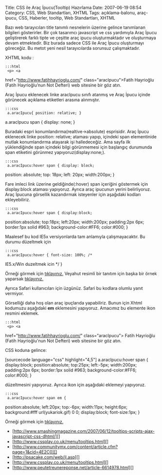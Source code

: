 Title: CSS ile Araç İpucu(Tooltip) Hazırlama
Date: 2007-06-19 08:54
Category: CSS, Web Standartları, XHTML
Tags: açıklama-balonu, araç-ipucu, CSS, Haberler, tooltip, Web Standartları, XHTML

Bazı web tarayıcıları title tanımlı nesnelerin üzerine gelince
tanımlanan bilgileri gösterirler. Bir çok tasarımcı javascript ve css
yardımıyla Araç İpucu geliştirerek farklı tipte ve çeşitte araç ipucu
oluşturmaktadır ve oluşturmaya devam etmektedir. Biz burada sadece CSS
ile Araç İpucu oluşturmayı göreceğiz. Bu metot yeni nesil tarayıcılarda
sorunsuz çalışmaktadır. <!--more-->

XHTML kodu :

	:::html
	 <p> <a
href="http://www.fatihhayrioglu.com/" class="aracIpucu">Fatih
Hayrioğlu<span> (Fatih Hayrioğlu’nun Not Defteri) </span></a> web
sitesine bir göz atın. </p> 

Araç İpucu eklenecek linke aracIpucu sınıfı atanmış ve Araç İpucu içinde
görünecek açıklama <span> etiketleri arasına alınmıştır.

	:::css
	 a.aracIpucu{ position: relative; }
a.aracIpucu span { display: none; } 

Buradaki espri konumlandırma(realtive->absolute) esprisidir. Araç İpucu
eklenecek linke position: relative; ataması yapıp, içindeki span
elementinide mutlak konumlandırma atayarak işi halledeceğiz. Ama sayfa
ilk yüklendiğinde span içindeki bilgi görünmemesi için başlangıç
durumunda span etiketini görünmez yapıyoruz(display:none;).

	:::css
	 a.aracIpucu:hover span { display: block;
position: absolute; top: 18px; left: 20px; width:200px; } 

Fare imleci link üzerine geldiğinde(:hover) span içeriğini göstermek
için display:block ataması yapıyoruz. Ayrıca araç ipucunun yerini
belirliyoruz. Araç İpucuna görsellik kazandırmak isteyenler için
aşağıdaki kodları ekleyebiliriz.

	:::css
	 a.aracIpucu:hover span { display:block;
position:absolute; top:18px; left:20px; width:200px; padding:2px 6px;
border:1px solid #963; background-color:#FF6; color:#000; }


Maalesef bu kod IE5x versiyonlarda tam anlamıyla çalışmayacaktır. Bu
durumu düzeltmek için

	:::css
	 a.aracIpucu:hover { font-size: 100%; /*
IE5.x/Win duzeltmek icin */ } 

Örneği görmek için [tıklayınız.][] Veyahut resimli bir tanıtım için
başka bir örnek yaparsak [tıklayınız.][1]

Ayrıca Safari kullanıcıları için üzgünüz. Safari bu kodlara olumlu yanıt
vermiyor.

Görselliği daha hoş olan araç ipuçlarıda yapabiliriz. Bunun için Xhtml
kodumuzu aşağıdaki **em** eklemesini yapıyoruz. Amacımız bu elemente
ikon resmini eklemek.

	:::html
	 <p> <a
href="http://www.fatihhayrioglu.com/" class="aracIpucu"> Fatih
Hayrioğlu<span><em></em> (Fatih Hayrioğlu'nun Not Defteri)
</span></a> web sitesine bir göz atın. </p> 

CSS koduna gelince:

[sourcecode language="css" highlight="4,5"] a.aracIpucu:hover span {
display:block; position:absolute; top:25px; left:-5px; width:200px;
padding:2px 6px; border:1px solid #963; background-color:#FF6;
color:#000; } 

düzeltmesini yapıyoruz. Ayrıca ikon için aşağıdaki eklemeyi yapıyoruz.

	:::css
	 a.aracIpucu:hover span em {
position:absolute; left:20px; top:-6px; width:11px; height:6px;
background:#fff url(yukariok.gif) 0 0; display:block; font-size:1px; }


Örneği görmek için [tıklayınız.][2]

-   [http://www.smashingmagazine.com/2007/06/12/tooltips-scripts-ajax-javascript-css-dhtml/][]
-   [http://www.cssplay.co.uk/menu/tooltips.html][]
-   [http://www.communitymx.com/content/article.cfm?page=1&cid=4E2C0][]
-   [http://psacake.com/web/jl.asp][]
-   [http://www.cssplay.co.uk/menu/tooltips.html][]
-   [http://www.peutetreunereponse.net/article-6614978.html][]

</p>

  [tıklayınız.]: /dokumanlar/arac_ipucu_1.html
  [1]: /dokumanlar/arac_ipucu_3.html
  [2]: /dokumanlar/arac_ipucu_2.html
  [http://www.smashingmagazine.com/2007/06/12/tooltips-scripts-ajax-javascript-css-dhtml/]: http://www.smashingmagazine.com/2007/06/12/tooltips-scripts-ajax-javascript-css-dhtml/
  [http://www.cssplay.co.uk/menu/tooltips.html]: http://www.cssplay.co.uk/menu/tooltips.html
  [http://www.communitymx.com/content/article.cfm?page=1&cid=4E2C0]: http://www.communitymx.com/content/article.cfm?page=1&cid=4E2C0
  [http://psacake.com/web/jl.asp]: http://psacake.com/web/jl.asp
  [http://www.peutetreunereponse.net/article-6614978.html]: http://www.peutetreunereponse.net/article-6614978.html
